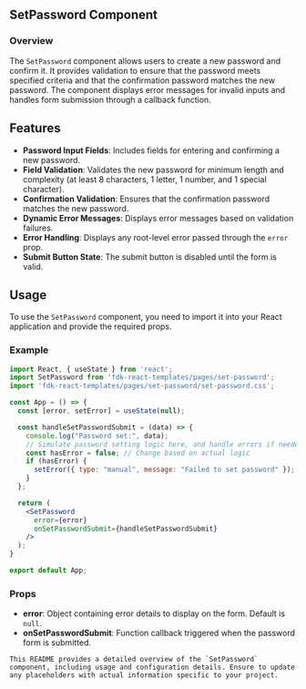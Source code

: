 ## SetPassword Component

### Overview

The `SetPassword` component allows users to create a new password and confirm it. It provides validation to ensure that the password meets specified criteria and that the confirmation password matches the new password. The component displays error messages for invalid inputs and handles form submission through a callback function.

## Features

- **Password Input Fields**: Includes fields for entering and confirming a new password.
- **Field Validation**: Validates the new password for minimum length and complexity (at least 8 characters, 1 letter, 1 number, and 1 special character).
- **Confirmation Validation**: Ensures that the confirmation password matches the new password.
- **Dynamic Error Messages**: Displays error messages based on validation failures.
- **Error Handling**: Displays any root-level error passed through the `error` prop.
- **Submit Button State**: The submit button is disabled until the form is valid.

## Usage
To use the `SetPassword` component, you need to import it into your React application and provide the required props.

### Example

```jsx
import React, { useState } from 'react';
import SetPassword from 'fdk-react-templates/pages/set-password';
import 'fdk-react-templates/pages/set-password/set-password.css';

const App = () => {
  const [error, setError] = useState(null);

  const handleSetPasswordSubmit = (data) => {
    console.log("Password set:", data);
    // Simulate password setting logic here, and handle errors if needed
    const hasError = false; // Change based on actual logic
    if (hasError) {
      setError({ type: "manual", message: "Failed to set password" });
    }
  };

  return (
    <SetPassword
      error={error}
      onSetPasswordSubmit={handleSetPasswordSubmit}
    />
  );
}

export default App;

```

### Props

- **error**: Object containing error details to display on the form. Default is `null`.
- **onSetPasswordSubmit**: Function callback triggered when the password form is submitted.

```
This README provides a detailed overview of the `SetPassword` component, including usage and configuration details. Ensure to update any placeholders with actual information specific to your project.

